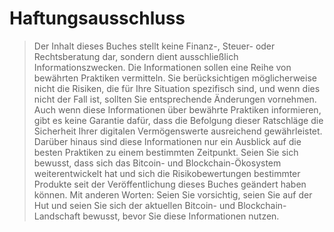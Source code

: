 # Haftungsausschluss

> Der Inhalt dieses Buches stellt keine Finanz-, Steuer- oder Rechtsberatung dar, sondern dient ausschließlich Informationszwecken. Die Informationen sollen eine Reihe von bewährten Praktiken vermitteln. Sie berücksichtigen möglicherweise nicht die Risiken, die für Ihre Situation spezifisch sind, und wenn dies nicht der Fall ist, sollten Sie entsprechende Änderungen vornehmen. Auch wenn diese Informationen über bewährte Praktiken informieren, gibt es keine Garantie dafür, dass die Befolgung dieser Ratschläge die Sicherheit Ihrer digitalen Vermögenswerte ausreichend gewährleistet. Darüber hinaus sind diese Informationen nur ein Ausblick auf die besten Praktiken zu einem bestimmten Zeitpunkt. Seien Sie sich bewusst, dass sich das Bitcoin- und Blockchain-Ökosystem weiterentwickelt hat und sich die Risikobewertungen bestimmter Produkte seit der Veröffentlichung dieses Buches geändert haben können. Mit anderen Worten: Seien Sie vorsichtig, seien Sie auf der Hut und seien Sie sich der aktuellen Bitcoin- und Blockchain-Landschaft bewusst, bevor Sie diese Informationen nutzen.
